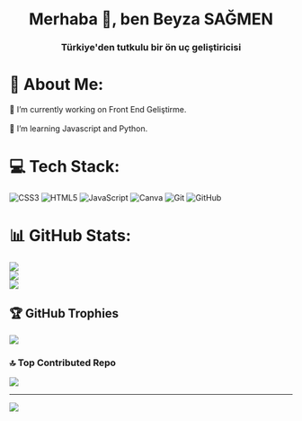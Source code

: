 <h1 align="center">Merhaba 👋, ben Beyza SAĞMEN</h1>
<h3 align="center">Türkiye'den tutkulu bir ön uç geliştiricisi</h3>

# 💫 About Me:
🔭 I’m currently working on Front End Geliştirme.<br><br>🌱 I’m learning Javascript and Python.<br>


# 💻 Tech Stack:
![CSS3](https://img.shields.io/badge/css3-%231572B6.svg?style=for-the-badge&logo=css3&logoColor=white) ![HTML5](https://img.shields.io/badge/html5-%23E34F26.svg?style=for-the-badge&logo=html5&logoColor=white) ![JavaScript](https://img.shields.io/badge/javascript-%23323330.svg?style=for-the-badge&logo=javascript&logoColor=%23F7DF1E) ![Canva](https://img.shields.io/badge/Canva-%2300C4CC.svg?style=for-the-badge&logo=Canva&logoColor=white) ![Git](https://img.shields.io/badge/git-%23F05033.svg?style=for-the-badge&logo=git&logoColor=white) ![GitHub](https://img.shields.io/badge/github-%23121011.svg?style=for-the-badge&logo=github&logoColor=white)
# 📊 GitHub Stats:
![](https://github-readme-stats.vercel.app/api?username=beyzasagmen&theme=dark&hide_border=false&include_all_commits=true&count_private=true)<br/>
![](https://nirzak-streak-stats.vercel.app/?user=beyzasagmen&theme=dark&hide_border=false)<br/>
![](https://github-readme-stats.vercel.app/api/top-langs/?username=beyzasagmen&theme=dark&hide_border=false&include_all_commits=true&count_private=true&layout=compact)

## 🏆 GitHub Trophies
![](https://github-profile-trophy.vercel.app/?username=beyzasagmen&theme=radical&no-frame=false&no-bg=true&margin-w=4)

### 🔝 Top Contributed Repo
![](https://github-contributor-stats.vercel.app/api?username=beyzasagmen&limit=5&theme=dark&combine_all_yearly_contributions=true)

---
[![](https://visitcount.itsvg.in/api?id=beyzasagmen&icon=0&color=0)](https://visitcount.itsvg.in)

<!-- Proudly created with GPRM ( https://gprm.itsvg.in ) -->
